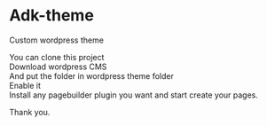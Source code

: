 # Adk-theme
Custom wordpress theme

You can clone this project</br>
Download wordpress CMS</br>
And put the folder in wordpress theme folder</br>
Enable it</br>
Install any pagebuilder plugin you want and start create your pages.</br>

Thank you.
